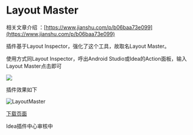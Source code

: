 # Layout Master

相关文章介绍 ：[https://www.jianshu.com/p/b06baa73e099](https://www.jianshu.com/p/b06baa73e099)

插件基于Layout Inspector，强化了这个工具，故取名Layout Master。

使用方式同Layout Inspector，呼出Android Studio或Idea的Action面板，输入Layout Master点击即可

![](https://github.com/wuapnjie/LayoutMaster/blob/master/images/pic1.png)

插件效果如下

![LayoutMaster](https://github.com/wuapnjie/LayoutMaster/blob/master/images/pic2.gif)

[下载页面](https://github.com/wuapnjie/LayoutMaster/releases/tag/v1.0.0)

Idea插件中心审核中

